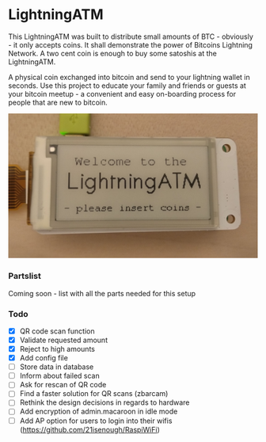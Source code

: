 # LightningATM

This LightningATM was built to distribute small amounts of BTC - obviously - it only accepts coins. It shall demonstrate the power of Bitcoins Lightning Network. A two cent coin is enough to buy some satoshis at the LightningATM.

A physical coin exchanged into bitcoin and send to your lightning wallet in seconds. Use this project to educate your family and friends or guests at your bitcoin meetup - a convenient and easy on-boarding process for people that are new to bitcoin.

![alt text](https://github.com/21isenough/LightningATM/blob/master/resources/startup_screen.jpg)

### Partslist

Coming soon - list with all the parts needed for this setup

### Todo

- [x] QR code scan function
- [x] Validate requested amount
- [x] Reject to high amounts
- [x] Add config file
- [ ] Store data in database
- [ ] Inform about failed scan
- [ ] Ask for rescan of QR code
- [ ] Find a faster solution for QR scans (zbarcam)
- [ ] Rethink the design decisions in regards to hardware
- [ ] Add encryption of admin.macaroon in idle mode
- [ ] Add AP option for users to login into their wifis (https://github.com/21isenough/RaspiWiFi)
